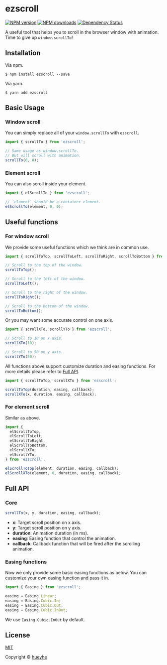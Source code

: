 # ezscroll

<!-- BADGES/ -->

<span class="badge-npmversion"><a href="https://www.npmjs.com/package/ezscroll" title="View this project on NPM"><img src="https://img.shields.io/npm/v/ezscroll.svg" alt="NPM version" /></a></span>
<span class="badge-npmdownloads"><a href="https://www.npmjs.com/package/ezscroll" title="View this project on NPM"><img src="https://img.shields.io/npm/dm/ezscroll.svg" alt="NPM downloads" /></a></span>
<span class="badge-daviddm"><a href="https://david-dm.org/hueyhe/ezscroll" title="View the status of this project's dependencies on DavidDM"><img src="https://img.shields.io/david/hueyhe/ezscroll.svg" alt="Dependency Status" /></a></span>

<!-- /BADGES -->

<!-- DESCRIPTION/ -->

A useful tool that helps you to scroll in the browser window with animation. Time to give up `window.scrollTo`!

<!-- /DESCRIPTION -->

## Installation

Via npm.

```shell
$ npm install ezscroll --save
```

Via yarn.

```shell
$ yarn add ezscroll
```

## Basic Usage

### Window scroll

You can simply replace all of your `window.scrollTo` with `ezscroll`.

```javascript
import { scrollTo } from 'ezscroll';

// Same usage as window.scrollTo.
// But will scroll with animation.
scrollTo(0, 0);
```

### Element scroll

You can also scroll inside your element.

```javascript
import { elScrollTo } from 'ezscroll';

// `element` should be a container element.
elScrollTo(element, 0, 0);
```

## Useful functions

### For window scroll

We provide some useful functions which we think are in common use.

```javascript
import { scrollToTop, scrollToLeft, scrollToRight, scrollToBottom } from 'ezscroll';

// Scroll to the top of the window.
scrollToTop();

// Scroll to the left of the window.
scrollToLeft();

// Scroll to the right of the window.
scrollToRight();

// Scroll to the bottom of the window.
scrollToBottom();
```

Or you may want some accurate control on one axis.

```javascript
import { scrollXTo, scrollYTo } from 'ezscroll';

// Scroll to 10 on x axis.
scrollXTo(10);

// Scroll to 50 on y axis.
scrollYTo(50);
```

All functions above support customize duration and easing functions. For more details please refer to [Full API](#full-api).

```javascript
import { scrollToTop, scrollXTo } from 'ezscroll';

scrollToTop(duration, easing, callback);
scrollXTo(x, duration, easing, callback);
```

### For element scroll

Similar as above.

```javascript
import {
  elScrollToTop,
  elScrollToLeft,
  elScrollToRight,
  elScrollToBottom,
  elScrollXTo,
  elScrollYTo,
} from 'ezscroll';

elScrollToTop(element, duration, easing, callback);
elScrollXTo(element, 0, duration, easing, callback);
```

## Full API

### Core

```javascript
scrollTo(x, y, duration, easing, callback);
```

- **x**: Target scroll position on x axis.
- **y**: Target scroll position on y axis.
- **duration**: Animation duration (in ms).
- **easing**: Easing function that control the animation.
- **callback**: Callback function that will be fired after the scrolling animation.

### Easing functions

Now we only provide some basic easing functions as below. You can customize your own easing function and pass it in.

```javascript
import { Easing } from 'ezscroll';

easing = Easing.Linear;
easing = Easing.Cubic.In;
easing = Easing.Cubic.Out;
easing = Easing.Cubic.InOut;
```

We use `Easing.Cubic.InOut` by default.

<!-- LICENSE/ -->

## License

[MIT](https://github.com/hueyhe/ezscroll/blob/master/LICENSE)

Copyright &copy; [hueyhe](https://github.com/hueyhe)

<!-- /LICENSE -->
